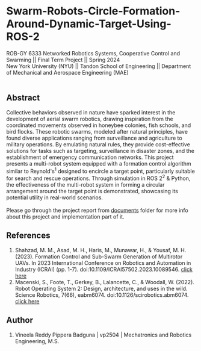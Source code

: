 # Swarm-Robots-Circle-Formation-Around-Dynamic-Target-Using-ROS-2

ROB-GY 6333 Networked Robotics Systems, Cooperative Control and Swarming || Final Term Project || Spring 2024 <br />
New York University (NYU) || Tandon School of Engineering || Department of Mechanical and Aerospace Engineering (MAE) <br /> <br />

## Abstract

Collective behaviors observed in nature have sparked interest in the development of aerial swarm robotics, drawing inspiration from the coordinated movements observed in honeybee colonies, fish schools, and bird flocks. These robotic swarms, modeled after natural principles, have found diverse applications ranging from surveillance and agriculture to military operations. By emulating natural rules, they provide cost-effective solutions for tasks such as targeting, surveillance in disaster zones, and the establishment of emergency communication networks. This project presents a multi-robot system equipped with a formation control algorithm similar to Reynold's<sup>1</sup> designed to encircle a target point, particularly suitable for search and rescue operations. Through simulation in ROS 2<sup>2</sup> \& Python, the effectiveness of the multi-robot system in forming a circular arrangement around the target point is demonstrated, showcasing its potential utility in real-world scenarios.
<br /> <br />
Please go through the project report from [documents](https://github.com/vineelarpb/Swarm-Robots-Circle-Formation-Around-Dynamic-Target-Using-ROS-2/tree/master/documents) folder for more info about this project and implementation part of it. <br />

## References

1. Shahzad, M. M., Asad, M. H., Haris, M., Munawar, H., & Yousaf, M. H. (2023). Formation Control and Sub-Swarm Generation of Multirotor UAVs. In 2023 International Conference on Robotics and Automation in Industry (ICRAI) (pp. 1-7). doi:10.1109/ICRAI57502.2023.10089546. [click here](https://ieeexplore.ieee.org/document/10089546)
2. Macenski, S., Foote, T., Gerkey, B., Lalancette, C., & Woodall, W. (2022). Robot Operating System 2: Design, architecture, and uses in the wild. Science Robotics, 7(66), eabm6074. doi:10.1126/scirobotics.abm6074. [click here](https://docs.ros.org/en/foxy/index.html)


## Author
1. Vineela Reddy Pippera Badguna | vp2504 | Mechatronics and Robotics Engineering, M.S.

